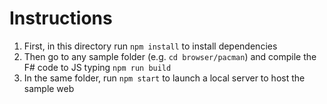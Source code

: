# Instructions

1. First, in this directory run `npm install` to install dependencies
2. Then go to any sample folder (e.g. `cd browser/pacman`) and compile the F# code to JS typing `npm run build`
3. In the same folder, run `npm start` to launch a local server to host the sample web